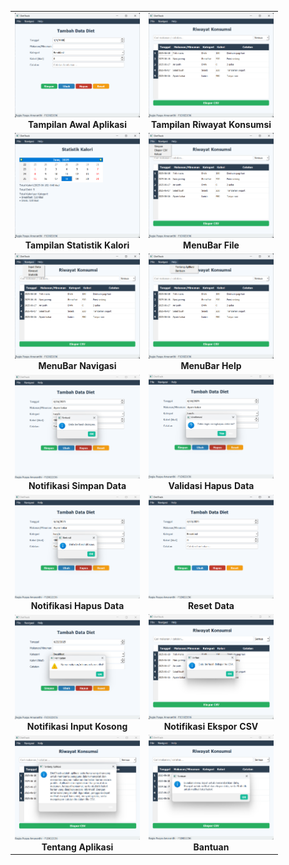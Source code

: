 <table align="center">
  <tr>
    <td align="center">
      <img src="screenshots/Screenshot(1).png" width="200"/><br>
      <b>Tampilan Awal Aplikasi</b>
    </td>
    <td align="center">
      <img src="screenshots/Screenshot(2).png" width="200"/><br>
      <b>Tampilan Riwayat Konsumsi</b>
    </td>
  </tr>
  <tr>
    <td align="center">
      <img src="screenshots/Screenshot(3).png" width="200"/><br>
      <b>Tampilan Statistik Kalori</b>
    </td>
    <td align="center">
      <img src="screenshots/Screenshot(4).png" width="200"/><br>
      <b>MenuBar File</b>
    </td>
  </tr>
  <tr>
    <td align="center">
      <img src="screenshots/Screenshot(5).png" width="200"/><br>
      <b>MenuBar Navigasi</b>
    </td>
    <td align="center">
      <img src="screenshots/Screenshot(6).png" width="200"/><br>
      <b>MenuBar Help</b>
    </td>
  </tr>
  <tr>
    <td align="center">
      <img src="screenshots/Screenshot(7).png" width="200"/><br>
      <b>Notifikasi Simpan Data</b>
    </td>
    <td align="center">
      <img src="screenshots/Screenshot(8).png" width="200"/><br>
      <b>Validasi Hapus Data</b>
    </td>
  </tr>
  <tr>
    <td align="center">
      <img src="screenshots/Screenshot(9).png" width="200"/><br>
      <b>Notifikasi Hapus Data</b>
    </td>
    <td align="center">
      <img src="screenshots/Screenshot(10).png" width="200"/><br>
      <b>Reset Data</b>
    </td>
  </tr>
  <tr>
    <td align="center">
      <img src="screenshots/Screenshot(11).png" width="200"/><br>
      <b>Notifikasi Input Kosong</b>
    </td>
    <td align="center">
      <img src="screenshots/Screenshot(12).png" width="200"/><br>
      <b>Notifikasi Ekspor CSV</b>
    </td>
  </tr>
  <tr>
    <td align="center">
      <img src="screenshots/Screenshot(13).png" width="200"/><br>
      <b>Tentang Aplikasi</b>
    </td>
    <td align="center">
      <img src="screenshots/Screenshot(14).png" width="200"/><br>
      <b>Bantuan</b>
    </td>
  </tr>
  <tr>
</table>
